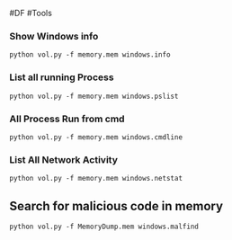 #DF #Tools

### Show Windows info

```
python vol.py -f memory.mem windows.info
```

### List all running Process
```
python vol.py -f memory.mem windows.pslist
```

### All Process Run from cmd
```
python vol.py -f memory.mem windows.cmdline
```

### List All Network Activity
```
python vol.py -f memory.mem windows.netstat
```

## Search for malicious code in memory
```
python vol.py -f MemoryDump.mem windows.malfind
```